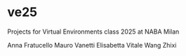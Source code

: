 # ve25
Projects for Virtual Environments class 2025 at NABA Milan

Anna Fratucello
Mauro Vanetti
Elisabetta Vitale
Wang Zhixi
